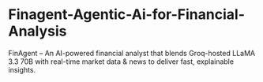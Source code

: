 # Finagent-Agentic-Ai-for-Financial-Analysis
FinAgent – An AI-powered financial analyst that blends Groq-hosted LLaMA 3.3 70B with real-time market data &amp; news to deliver fast, explainable insights.
